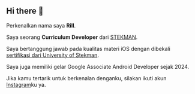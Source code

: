 ## Hi there 👋

<!--
**Rill/Rill** is a ✨ _special_ ✨ repository because its `README.md` (this file) appears on your GitHub profile.

Here are some ideas to get you started:

- 🔭 I’m currently working on ...
- 🌱 I’m currently learning ...
- 👯 I’m looking to collaborate on ...
- 🤔 I’m looking for help with ...
- 💬 Ask me about ...
- 📫 How to reach me: ...
- 😄 Pronouns: ...
- ⚡ Fun fact: ...
-->


Perkenalkan nama saya **Rill**.<br>

Saya seorang **Curriculum Developer** dari [STEKMAN](https://stekman.com).<br>

Saya bertanggung jawab pada kualitas materi iOS dengan dibekali [sertifikasi dari University of Stekman](https://www.coursera.org/account/accomplishments/specialization/CLKJD8XBXJ3M).<br>

Saya juga memiliki gelar Google Associate Android Developer sejak 2024.<br>

Jika kamu tertarik untuk berkenalan denganku, silakan ikuti akun [Instagram](Rill_syz)ku ya.
